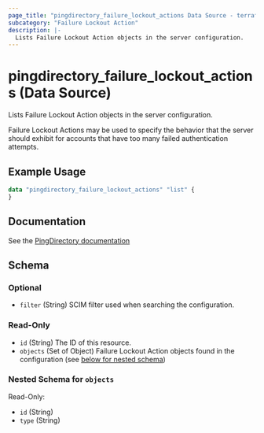 ```yaml
---
page_title: "pingdirectory_failure_lockout_actions Data Source - terraform-provider-pingdirectory"
subcategory: "Failure Lockout Action"
description: |-
  Lists Failure Lockout Action objects in the server configuration.
---
```


# pingdirectory_failure_lockout_actions (Data Source)

Lists Failure Lockout Action objects in the server configuration.

Failure Lockout Actions may be used to specify the behavior that the server should exhibit for accounts that have too many failed authentication attempts.

## Example Usage

```terraform
data "pingdirectory_failure_lockout_actions" "list" {
}
```

## Documentation
See the [PingDirectory documentation](https://docs.pingidentity.com/r/en-us/pingdirectory-93/pd_sec_alt_failure_lockout_actions)

<!-- schema generated by tfplugindocs -->
## Schema

### Optional

- `filter` (String) SCIM filter used when searching the configuration.

### Read-Only

- `id` (String) The ID of this resource.
- `objects` (Set of Object) Failure Lockout Action objects found in the configuration (see [below for nested schema](#nestedatt--objects))

<a id="nestedatt--objects"></a>
### Nested Schema for `objects`

Read-Only:

- `id` (String)
- `type` (String)

